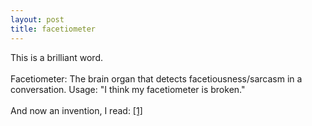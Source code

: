 ```yaml
---
layout: post
title: facetiometer
---
```


<div class="entry-item s2-entrytext">This is a brilliant word. <br/><br/>Facetiometer: The brain organ that detects facetiousness/sarcasm in a conversation. Usage: "I think my facetiometer is broken."<br/><br/>And now an invention, I read: <a href="http://www.halfbakery.com/idea/Facetiometer" rel="nofollow">[1]</a></div>